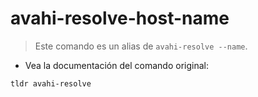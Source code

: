 # avahi-resolve-host-name

> Este comando es un alias de `avahi-resolve --name`.

- Vea la documentación del comando original:

`tldr avahi-resolve`
